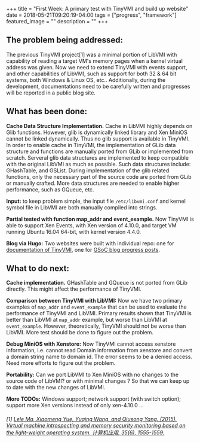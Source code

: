 +++
title =  "First Week: A primary test with TinyVMI and build up website"
date = 2018-05-21T09:20:19-04:00
tags = ["progress", "framework"]
featured_image = ""
description = ""
+++

## The problem being addressed:

The previous TinyVMI project[1] was a minimal portion of LibVMI with capability of reading a target VM's memory pages when a kernel virtual address was given. Now we need to extend TinyVMI with events support, and other capabilities of LibVMI, such as support for both 32 & 64 bit systems, both Windows & Linux OS, etc.. Additionally, during the development, documentations need to be carefully written and progresses will be reported in a public blog site.



## What has been done:

**Cache Data Structure Implementation.**  Cache in LibVMI highly depends on Glib functions. However, glib is dynamically linked library and Xen MiniOS cannot be linked dynamically. Thus no glib support is available in TinyVMI. In order to enable cache in TinyVMI, the implementation of GLib data structure and functions are manually ported from GLib or implemented from scratch. Serveral glib data structures are implemented to keep compatible with the original LibVMI as much as possible. Such data structures include: GHashTable, and GSList. During implementation of the glib related functions, only the necessary part of the source code are ported from GLib or manually crafted. More data structures are needed to enable higher performance, such as GQueue, etc. 

**Input:** to keep problem simple, the input file ``/etc/libvmi.conf`` and kernel symbol file in LibVMI are both manually compiled into strings. 


**Partial tested with function map_addr and event_example.** Now TinyVMI is able to support Xen Events, with Xen version of 4.10.0, and target VM running Ubuntu 16.04 64-bit, with kernel version 4.4.0.

**Blog via Hugo:** Two websites were built with individual repo: one for [documentation of TinyVMI](https://tinyvmi.github.io), one for [GSoC blog progress posts](https://tinyvmi.github.io/gsoc-blog). 

## What to do next:

**Cache implementation.** GHashTable and GQueue is not ported from GLib directly. This might affect the performance of TinyVMI.

**Comparison between TinyVMI with LibVMI:** Now we have two primary examples of ``map_addr`` and ``event_example`` that can be used to evaluate the performance of TinyVMI and LibVMI. Primary results shown that TinyVMI is better than LibVMI at ``map_addr`` example, but worse than LibVMI at ``event_example``. However, theoretically, TinyVMI should not be worse than LibVMI. More test should be done to figure out the problem. 

**Debug MiniOS with Xenstore:** Now TinyVMI cannot access xenstore information, i.e. cannot read Domain information from xenstore and convert a domain string name to domain id. The error seems to be a denied access. Need more efforts to figure out the problem. 

**Portability:**  Can we port LibVMI to Xen MiniOS with no changes to the source code of LibVMI? or with minimal changes ? So that we can keep up to date with the new changes of LibVMI.

**More TODOs:** Windows support; network support (with switch option); support more Xen versions instead of only xen-4.10.0 ...



###### [1] [Lele Ma, Xiaomeng Yue, Yuqing Wang, and Qiusong Yang. (2015). Virtual machine introspecting and memory security monitoring based on the light-weight operating system. 计算机应用, 35(6), 1555-1559.](http://www.joca.cn/EN/abstract/abstract18030.shtml)